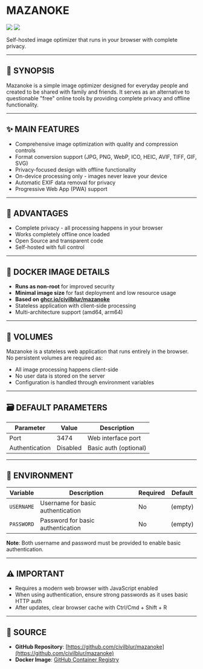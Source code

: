 # MAZANOKE

[<img src="https://img.shields.io/badge/github-source-blue?logo=github&color=040308">](https://github.com/civilblur/mazanoke) [<img src="https://img.shields.io/github/issues/civilblur/mazanoke?color=7842f5">](https://github.com/civilblur/mazanoke/issues)

Self-hosted image optimizer that runs in your browser with complete privacy.

---

## 📖 SYNOPSIS
Mazanoke is a simple image optimizer designed for everyday people and created to be shared with family and friends. It serves as an alternative to questionable "free" online tools by providing complete privacy and offline functionality.

---

## ✨ MAIN FEATURES
- Comprehensive image optimization with quality and compression controls
- Format conversion support (JPG, PNG, WebP, ICO, HEIC, AVIF, TIFF, GIF, SVG)
- Privacy-focused design with offline functionality
- On-device processing only - images never leave your device
- Automatic EXIF data removal for privacy
- Progressive Web App (PWA) support

---

## 🌟 ADVANTAGES
- Complete privacy - all processing happens in your browser
- Works completely offline once loaded
- Open Source and transparent code
- Self-hosted with full control

---

## 🐳 DOCKER IMAGE DETAILS
- **Runs as non-root** for improved security
- **Minimal image size** for fast deployment and low resource usage
- **Based on [ghcr.io/civilblur/mazanoke](https://github.com/civilblur/mazanoke)**
- Stateless application with client-side processing
- Multi-architecture support (amd64, arm64)

---

## 📁 VOLUMES
Mazanoke is a stateless web application that runs entirely in the browser. No persistent volumes are required as:
- All image processing happens client-side
- No user data is stored on the server
- Configuration is handled through environment variables

---

## 🗃️ DEFAULT PARAMETERS
| Parameter | Value | Description |
| --- | --- | --- |
| Port | 3474 | Web interface port |
| Authentication | Disabled | Basic auth (optional) |

---

## 📝 ENVIRONMENT
| Variable | Description | Required | Default |
|----------|-------------|----------|---------|
| `USERNAME` | Username for basic authentication | No | (empty) |
| `PASSWORD` | Password for basic authentication | No | (empty) |

**Note**: Both username and password must be provided to enable basic authentication.

---

## ⚠️ IMPORTANT
- Requires a modern web browser with JavaScript enabled
- When using authentication, ensure strong passwords as it uses basic HTTP auth
- After updates, clear browser cache with Ctrl/Cmd + Shift + R

---

## 💾 SOURCE
- **GitHub Repository**: [https://github.com/civilblur/mazanoke](https://github.com/civilblur/mazanoke)
- **Docker Image**: [GitHub Container Registry](https://github.com/civilblur/mazanoke/pkgs/container/mazanoke)
